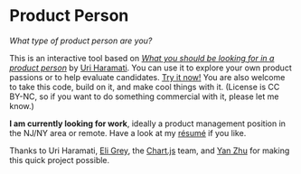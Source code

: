 # Product Person

*What type of product person are you?*

This is an interactive tool based on *[What you should be looking for in a product person](https://medium.com/swlh/what-you-should-be-looking-for-in-a-product-person-ee40e39a7301)* by [Uri Haramati](https://twitter.com/uriharamati). You can use it to explore your own product passions or to help evaluate candidates. [Try it now!](https://montoya.github.io/product-person/) You are also welcome to take this code, build on it, and make cool things with it. (License is CC BY-NC, so if you want to do something commercial with it, please let me know.)

**I am currently looking for work**, ideally a product management position in the NJ/NY area or remote. Have a look at my [résumé](http://christianmontoya.net/montoya_resume_web.pdf) if you like.

Thanks to Uri Haramati, [Eli Grey](https://github.com/eligrey/), the [Chart.js](http://www.chartjs.org/) team, and [Yan Zhu](https://github.com/picturepan2) for making this quick project possible.